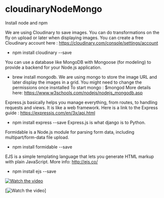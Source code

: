 # cloudinaryNodeMongo

Install node and npm

We are using Cloudinary to save images. You can do transformations on the fly on upload or later when displaying images.
You can create a free Cloudinary account here : https://cloudinary.com/console/settings/account
- npm install cloudinary --save

You can use a database like MongoDB with Mongoose (for modeling) to provide a backend for your Node.js application. 
- brew install mongodb. 
We are using mongo to store the image URL and later display the images in a grid. You might need to change the permissions once insntalled
To start mongo : $mongod
More details here: https://www.w3schools.com/nodejs/nodejs_mongodb.asp

Express.js basically helps you manage everything, from routes, to handling requests and views. It is like a web framework.
Here is a link to the Express guide : https://expressjs.com/en/3x/api.html
- npm install express --save
Express.js is what django is to Python.

Formidable is a Node.js module for parsing form data, including multipart/form-data file upload.
- npm install formidable --save

EJS is a simple templating language that lets you generate HTML markup with plain JavaScript. More info: http://ejs.co/
- npm install ejs --save


[![Watch the video](http://res.cloudinary.com/aditimadan/video/upload/so_0.5,w_1100,h_1100,c_crop/uploadViewScreenRec_t4wvkt.jpg)](https://res.cloudinary.com/aditimadan/video/upload/vc_auto/uploadViewScreenRec_t4wvkt.mp4)

[![Watch the video](http://res.cloudinary.com/aditimadan/video/upload/so_13,h_1400,c_crop/uploadViewScreenRec_t4wvkt.jpg)]
